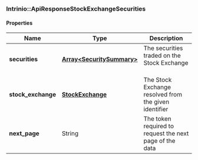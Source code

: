 

[//]: # (CLASS:Intrinio::ApiResponseStockExchangeSecurities)

[//]: # (KIND:object)

### Intrinio::ApiResponseStockExchangeSecurities

#### Properties

[//]: # (START_DEFINITION)

Name | Type | Description
------------ | ------------- | -------------
**securities** | [**Array&lt;SecuritySummary&gt;**](SecuritySummary.md) | The securities traded on the Stock Exchange &nbsp;
**stock_exchange** | [**StockExchange**](StockExchange.md) | The Stock Exchange resolved from the given identifier &nbsp;
**next_page** | String | The token required to request the next page of the data &nbsp;

[//]: # (END_DEFINITION)


[//]: # (CONTAINED_CLASS:Intrinio::SecuritySummary)


[//]: # (CONTAINED_CLASS:Intrinio::StockExchange)



